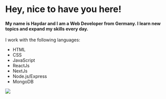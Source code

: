 # Hey, nice to have you here!

#### My name is Haydar and I am a **Web Developer** from Germany. I learn new topics and expand my skills every day. 

I work with the following languages: 

- HTML 
- CSS
- JavaScript
- ReactJs
- NextJs
- Node.js/Express
- MongoDB

![](https://media2.giphy.com/media/v1.Y2lkPTc5MGI3NjExMmFwOHFpcm9scHFiYjBkOGRnbWhvYzhsOGlkeWI3cGo4NDgyanB1cyZlcD12MV9pbnRlcm5hbF9naWZfYnlfaWQmY3Q9Zw/kH6CqYiquZawmU1HI6/giphy.gif)
